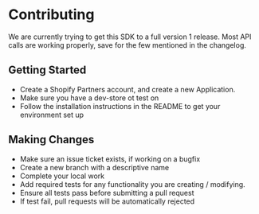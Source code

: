 # Contributing

We are currently trying to get this SDK to a full version 1 release. Most API calls are working properly, save for the few mentioned in the changelog.

## Getting Started

* Create a Shopify Partners account, and create a new Application.
* Make sure you have a dev-store ot test on
* Follow the installation instructions in the README to get your environment set up

## Making Changes

* Make sure an issue ticket exists, if working on a bugfix
* Create a new branch with a descriptive name
* Complete your local work
* Add required tests for any functionality you are creating / modifying.
* Ensure all tests pass before submitting a pull request
* If test fail, pull requests will be automatically rejected
